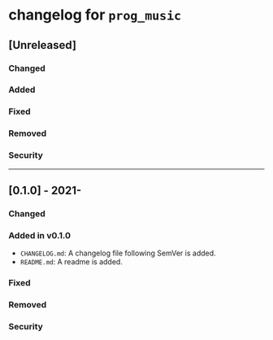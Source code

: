# changelog for `prog_music`

## [Unreleased]

### Changed

### Added

### Fixed

### Removed

### Security

---

## [0.1.0] - 2021-

### Changed

### Added in v0.1.0

- `CHANGELOG.md`: A changelog file following SemVer is added.
- `README.md`: A readme is added.

### Fixed

### Removed

### Security